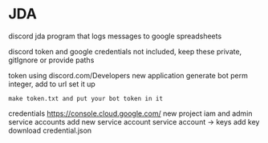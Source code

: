 # JDA

discord jda program that logs messages to google spreadsheets

discord token and google credentials not included, keep these private, gitIgnore or provide paths

token using discord.com/Developers
    new application
    generate bot perm integer, add to url
    set it up 
    
    make token.txt and put your bot token in it

credentials https://console.cloud.google.com/
    new project
    iam and admin
    service accounts
    add new service account
    service account -> keys
    add key
    download credential.json
